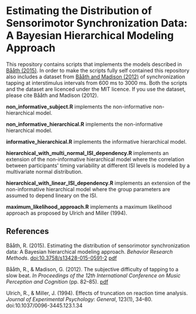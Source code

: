 Estimating the Distribution of Sensorimotor Synchronization Data: A Bayesian Hierarchical Modeling Approach 
============

This repository contains scripts that implements the models described in [Bååth (2015)](#references). In order to make the scripts fully self contained this repository also includes a dataset from [Bååth and Madison (2012)](#references) of synchronization tapping at interstimulus intervals from 600 ms to 3000 ms. Both the scripts and the dataset are licenced under the MIT licence. If you use the dataset, please cite Bååth and Madison (2012).

**non_informative_subject.R** implements the non-informative non-hierarchical model.

**non_informative_hierarchical.R** implements the non-informative hierarchical model.

**informative_hierarchical.R** implements the informative hierarchical model.

**hierarchical_with_multi_normal_ISI_dependency.R** implements an extension of the non-informative hierarchical model where the correlation between participants' timing variability at different ISI levels is modeled by a multivariate normal distribution.

**hierarchical_with_linear_ISI_dependency.R** implements an extension of the non-informative hierarchical model where the group parameters are assumed to depend lineary on the ISI.

**maximum_likelihood_approach.R** implements a maximum likelihood approach as proposed by Ulrich and Miller (1994).

References
-------------------------

Bååth, R. (2015). Estimating the distribution of sensorimotor synchronization data: A Bayesian hierarchical modeling approach. *Behavior Research Methods*. [doi:10.3758/s13428-015-0591-2](http://dx.doi.org/10.3758/s13428-015-0591-2) [pdf](http://www.sumsar.net/papers/baath_2015_estimating_the_dist_of_sms_data.pdf)

Bååth, R., & Madison, G. (2012). The subjective difficulty of tapping to a slow beat. *In Proceedings of the 12th International Conference on Music Perception and Cognition* (pp. 82–85). [pdf](http://www.sumsar.net/papers/ICMPC_2012_rasmus_baath.pdf)

Ulrich, R., & Miller, J. (1994). Effects of truncation on reaction time analysis. *Journal of Experimental Psychology: General*, 123(1), 34–80. doi:10.1037/0096-3445.123.1.34
